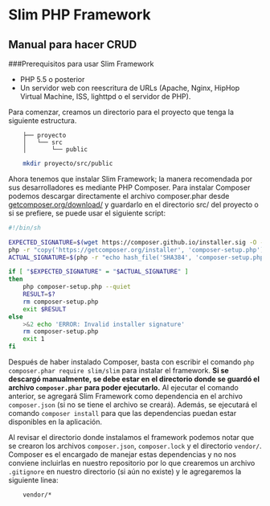 # Slim PHP Framework
## Manual para hacer CRUD

###Prerequisitos para usar Slim Framework

- PHP 5.5 o posterior
- Un servidor web con reescritura de URLs (Apache, Nginx, HipHop Virtual Machine, ISS, lighttpd o el servidor de PHP).



Para comenzar, creamos un directorio para 
el proyecto que tenga la siguiente estructura.

```
	├── proyecto
	│   └── src
	│       └── public

```

```sh
	mkdir proyecto/src/public
```

Ahora tenemos que instalar Slim Framework; la manera recomendada por sus desarrolladores es mediante PHP Composer. 
Para instalar Composer podemos descargar directamente el archivo composer.phar desde [getcomposer.org/download/](https://getcomposer.org/download/) y guardarlo en el directorio src/ del proyecto  o si se prefiere, se puede usar el siguiente script: 

```sh
#!/bin/sh

EXPECTED_SIGNATURE=$(wget https://composer.github.io/installer.sig -O - -q)
php -r "copy('https://getcomposer.org/installer', 'composer-setup.php');"
ACTUAL_SIGNATURE=$(php -r "echo hash_file('SHA384', 'composer-setup.php');")

if [ "$EXPECTED_SIGNATURE" = "$ACTUAL_SIGNATURE" ]
then
    php composer-setup.php --quiet
    RESULT=$?
    rm composer-setup.php
    exit $RESULT
else
    >&2 echo 'ERROR: Invalid installer signature'
    rm composer-setup.php
    exit 1
fi

```

Después de haber instalado Composer, basta con escribir el comando `php composer.phar require slim/slim` para instalar el framework.
**Si se descargó manualmente, se debe estar en el directorio donde se guardó el archivo `composer.phar` para poder ejecutarlo.**
Al ejecutar el comando anterior, se agregará Slim Framework como dependencia en el archivo `composer.json` (si no se tiene el archivo se creará). Además, se ejecutará el comando `composer install` para que las dependencias puedan estar disponibles en la aplicación.

Al revisar el directorio donde instalamos el framework podemos notar que se crearon los archivos `composer.json`, `composer.lock` y el directorio `vendor/`. Composer es el encargado de manejar estas dependencias y no nos conviene incluirlas en nuestro repositorio por lo que crearemos un archivo `.gitignore` en nuestro directorio (si aún no existe) y le agregaremos la siguiente linea:

```
	vendor/*
```








